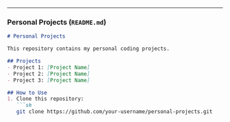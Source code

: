 
---

### **Personal Projects** (`README.md`)  
```md
# Personal Projects  

This repository contains my personal coding projects.  

## Projects  
- Project 1: [Project Name]  
- Project 2: [Project Name]  
- Project 3: [Project Name]  

## How to Use  
1. Clone this repository:  
   ```sh
   git clone https://github.com/your-username/personal-projects.git
